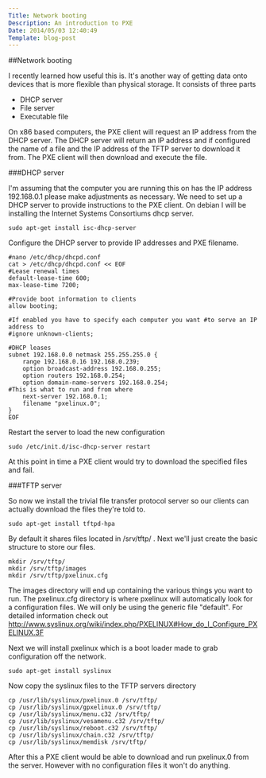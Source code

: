 ```yaml
---
Title: Network booting
Description: An introduction to PXE
Date: 2014/05/03 12:40:49
Template: blog-post
---
```


##Network booting

I recently learned how useful this is. It's another way of getting data onto devices that is more flexible than physical storage. It consists of three parts
* DHCP server
* File server
* Executable file

On x86 based computers, the PXE client will request an IP address from the DHCP server.
The DHCP server will return an IP address and if configured the name of a file and the IP address of the TFTP server to download it from.
The PXE client will then download and execute the file.

###DHCP server

I'm assuming that the computer you are running this on has the IP address 192.168.0.1 please make adjustments as necessary. We need to set up a DHCP server to provide instructions to the PXE client. On debian I will be installing the Internet Systems Consortiums dhcp server. 
```
sudo apt-get install isc-dhcp-server
```

Configure the DHCP server to provide IP addresses and PXE filename.
```
#nano /etc/dhcp/dhcpd.conf
cat > /etc/dhcp/dhcpd.conf << EOF
#Lease renewal times
default-lease-time 600;
max-lease-time 7200;

#Provide boot information to clients
allow booting;

#If enabled you have to specify each computer you want #to serve an IP address to 
#ignore unknown-clients;

#DHCP leases
subnet 192.168.0.0 netmask 255.255.255.0 {
    range 192.168.0.16 192.168.0.239;
    option broadcast-address 192.168.0.255;
    option routers 192.168.0.254;
    option domain-name-servers 192.168.0.254;
#This is what to run and from where
    next-server 192.168.0.1;
    filename "pxelinux.0";
}
EOF
```
 
Restart the server to load the new configuration
```
sudo /etc/init.d/isc-dhcp-server restart
```
 
At this point in time a PXE client would try to download the specified files and fail.

###TFTP server

So now we install the trivial file transfer protocol server so our clients can actually download the files they're told to.
```
sudo apt-get install tftpd-hpa
``` 
By default it shares files located in /srv/tftp/ .
Next we'll just create the basic structure to store our files.
```
mkdir /srv/tftp/
mkdir /srv/tftp/images
mkdir /srv/tftp/pxelinux.cfg
```
The images directory will end up containing the various things you want to run.
The pxelinux.cfg directory is where pxelinux will automatically look for a configuration files.
We will only be using the generic file "default".
For detailed information check out http://www.syslinux.org/wiki/index.php/PXELINUX#How_do_I_Configure_PXELINUX.3F

Next we will install pxelinux which is a boot loader made to grab configuration off the network. 
```
sudo apt-get install syslinux
```
Now copy the syslinux files to the TFTP servers directory
```
cp /usr/lib/syslinux/pxelinux.0 /srv/tftp/
cp /usr/lib/syslinux/gpxelinux.0 /srv/tftp/
cp /usr/lib/syslinux/menu.c32 /srv/tftp/
cp /usr/lib/syslinux/vesamenu.c32 /srv/tftp/
cp /usr/lib/syslinux/reboot.c32 /srv/tftp/
cp /usr/lib/syslinux/chain.c32 /srv/tftp/
cp /usr/lib/syslinux/memdisk /srv/tftp/
```
After this a PXE client would be able to download and run pxelinux.0 from the server. However with no configuration files it won't do anything.
